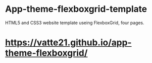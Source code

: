 # App-theme-flexboxgrid-template
HTML5 and CSS3 website template useing FlexboxGrid, four pages.
# https://vatte21.github.io/app-theme-flexboxgrid/
